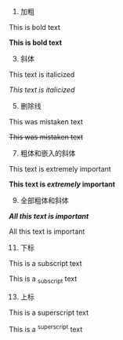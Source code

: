 1. 加粗

This is bold text

**This is bold text**

3. 斜体

This text is italicized

_This text is italicized_

5. 删除线

This was mistaken text

~~This was mistaken text~~

7. 粗体和嵌入的斜体

This text is extremely important

**This text is _extremely_ important**

9. 全部粗体和斜体

***All this text is important***
   
All this text is important

11. 下标	

This is a subscript text

This is a <sub>subscript</sub> text

13. 上标

This is a superscript text

This is a <sup>superscript</sup> text


